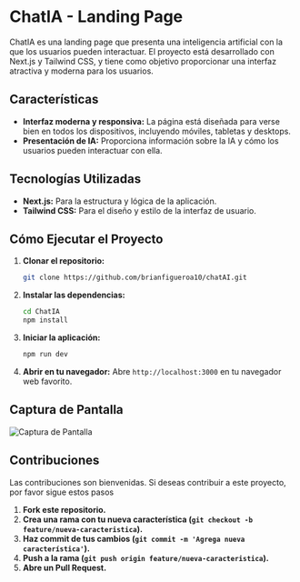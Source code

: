 # ChatIA - Landing Page

ChatIA es una landing page que presenta una inteligencia artificial con la que los usuarios pueden interactuar. El proyecto está desarrollado con Next.js y Tailwind CSS, y tiene como objetivo proporcionar una interfaz atractiva y moderna para los usuarios.

## Características

- **Interfaz moderna y responsiva:** La página está diseñada para verse bien en todos los dispositivos, incluyendo móviles, tabletas y desktops.
- **Presentación de IA:** Proporciona información sobre la IA y cómo los usuarios pueden interactuar con ella.

## Tecnologías Utilizadas

- **Next.js:** Para la estructura y lógica de la aplicación.
- **Tailwind CSS:** Para el diseño y estilo de la interfaz de usuario.

## Cómo Ejecutar el Proyecto

1. **Clonar el repositorio:**

    ```bash
    git clone https://github.com/brianfigueroa10/chatAI.git
    ```

2. **Instalar las dependencias:**

    ```bash
    cd ChatIA
    npm install
    ```

3. **Iniciar la aplicación:**

    ```bash
    npm run dev
    ```

4. **Abrir en tu navegador:** Abre `http://localhost:3000` en tu navegador web favorito.

## Captura de Pantalla

![Captura de Pantalla](https://res.cloudinary.com/dv4ukplcm/image/upload/f_auto,q_auto/v1/proyects/scjwf64uzoshgnchvroh)

## Contribuciones

Las contribuciones son bienvenidas. Si deseas contribuir a este proyecto, por favor sigue estos pasos
1. **Fork este repositorio.**
2. **Crea una rama con tu nueva característica (`git checkout -b feature/nueva-caracteristica`).**
3. **Haz commit de tus cambios (`git commit -m 'Agrega nueva característica'`).**
4. **Push a la rama (`git push origin feature/nueva-caracteristica`).**
5. **Abre un Pull Request.**
